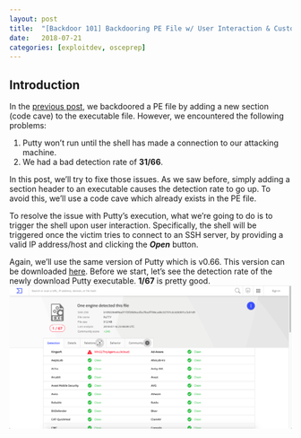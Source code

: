 ```yaml
---
layout: post
title:  "[Backdoor 101] Backdooring PE File w/ User Interaction & Custom Encoder Using Existing Code Cave"
date:   2018-07-21
categories: [exploitdev, osceprep]
---
```


## Introduction

In the [previous post](https://capt-meelo.github.io/exploitdev/osceprep/2018/07/16/backdoor101-part1.html), we backdoored a PE file by adding a new section (code cave) to the executable file. However, we encountered the following problems:

1. Putty won’t run until the shell has made a connection to our attacking machine.
2. We had a bad detection rate of **31/66**. 

In this post, we’ll try to fixe those issues. As we saw before, simply adding a section header to an executable causes the detection rate to go up. To avoid this, we’ll use a code cave which already exists in the PE file. 

To resolve the issue with Putty’s execution, what we’re going to do is to trigger the shell upon user interaction. Specifically, the shell will be triggered once the victim tries to connect to an SSH server, by providing a valid IP address/host and clicking the _**Open**_ button. 

Again, we’ll use the same version of Putty which is v0.66. This version can be downloaded [here](https://www.chiark.greenend.org.uk/~sgtatham/putty/releases/0.66.html).  Before we start, let’s see the detection rate of the newly download Putty executable. **1/67** is pretty good. 
![Detect1](/static/img/09/01.png)
